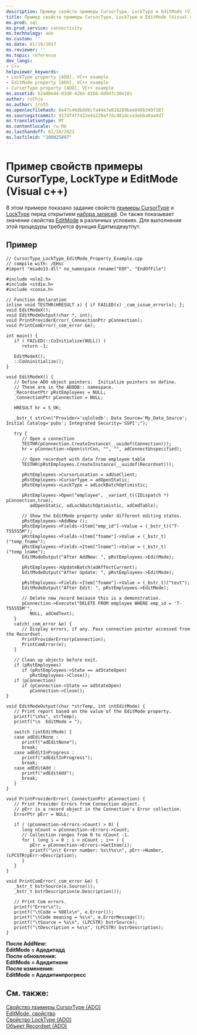 ```yaml
---
description: Пример свойств примеры CursorType, LockType и EditMode (Visual c++)
title: Пример свойств примеры CursorType, LockType и EditMode (Visual c++) | Документация Майкрософт
ms.prod: sql
ms.prod_service: connectivity
ms.technology: ado
ms.custom: ''
ms.date: 01/19/2017
ms.reviewer: ''
ms.topic: reference
dev_langs:
- C++
helpviewer_keywords:
- LockType property [ADO], VC++ example
- EditMode property [ADO], VC++ example
- CursorType property [ADO], VC++ example
ms.assetid: b2a80e44-03d8-426e-81b6-dd9dfc30e181
author: rothja
ms.author: jroth
ms.openlocfilehash: 6e47c46dbdd6cfa44e7e818289bee840b349f387
ms.sourcegitcommit: 917df4ffd22e4a229af7dc481dcce3ebba0aa4d7
ms.translationtype: MT
ms.contentlocale: ru-RU
ms.lasthandoff: 02/10/2021
ms.locfileid: "100025897"
---
```

# <a name="cursortype-locktype-and-editmode-properties-example-vc"></a>Пример свойств примеры CursorType, LockType и EditMode (Visual c++)
В этом примере показано задание свойств [примеры CursorType](./cursortype-property-ado.md) и [LockType](./locktype-property-ado.md) перед открытием [набора записей](./recordset-object-ado.md). Он также показывает значение свойства [EditMode](./editmode-property.md) в различных условиях. Для выполнения этой процедуры требуется функция Едитмодеаутпут.  
  
## <a name="example"></a>Пример  
  
```  
// CursorType_LockType_EditMode_Property_Example.cpp  
// compile with: /EHsc  
#import "msado15.dll" no_namespace rename("EOF", "EndOfFile")  
  
#include <ole2.h>  
#include <stdio.h>  
#include <conio.h>  
  
// Function declaration  
inline void TESTHR(HRESULT x) { if FAILED(x) _com_issue_error(x); };  
void EditModeX();  
void EditModeOutput(char *, int);  
void PrintProviderError(_ConnectionPtr pConnection);  
void PrintComError(_com_error &e);  
  
int main() {  
   if ( FAILED(::CoInitialize(NULL)) )  
      return -1;  
  
   EditModeX();  
   ::CoUninitialize();  
}  
  
void EditModeX() {  
   // Define ADO object pointers.  Initialize pointers on define.  
   // These are in the ADODB:: namespace.  
   _RecordsetPtr pRstEmployees = NULL;  
   _ConnectionPtr pConnection = NULL;  
  
   HRESULT hr = S_OK;  
  
   _bstr_t strCnn("Provider='sqloledb'; Data Source='My_Data_Source'; Initial Catalog='pubs'; Integrated Security='SSPI';");  
  
   try {  
      // Open a connection  
      TESTHR(pConnection.CreateInstance(__uuidof(Connection)));  
      hr = pConnection->Open(strCnn, "", "", adConnectUnspecified);  
  
      // Open recordset with data from employee table   
      TESTHR(pRstEmployees.CreateInstance(__uuidof(Recordset)));  
  
      pRstEmployees->CursorLocation = adUseClient;  
      pRstEmployees->CursorType = adOpenStatic;  
      pRstEmployees->LockType = adLockBatchOptimistic;  
  
      pRstEmployees->Open("employee", _variant_t((IDispatch *) pConnection,true),  
         adOpenStatic, adLockBatchOptimistic, adCmdTable);  
  
      // Show the EditMode property under different editing states.  
      pRstEmployees->AddNew ();  
      pRstEmployees->Fields->Item["emp_id"]->Value = (_bstr_t)("T-T55555M");  
      pRstEmployees->Fields->Item["fname"]->Value = (_bstr_t)("temp_fname");  
      pRstEmployees->Fields->Item["lname"]->Value = (_bstr_t)("temp_lname");  
      EditModeOutput("After AddNew: ", pRstEmployees->EditMode);  
  
      pRstEmployees->UpdateBatch(adAffectCurrent);  
      EditModeOutput("After Update: ", pRstEmployees->EditMode);  
  
      pRstEmployees->Fields->Item["fname"]->Value = (_bstr_t)("test");  
      EditModeOutput("After Edit: ", pRstEmployees->EditMode);  
  
      // Delete new record because this is a demonstration.  
      pConnection->Execute("DELETE FROM employee WHERE emp_id = 'T-T55555M'",   
         NULL, adCmdText);  
   }  
   catch(_com_error &e) {  
      // Display errors, if any. Pass connection pointer accessed from the Recordset.  
      PrintProviderError(pConnection);  
      PrintComError(e);  
   }  
  
   // Clean up objects before exit.  
   if (pRstEmployees)  
      if (pRstEmployees->State == adStateOpen)  
         pRstEmployees->Close();  
   if (pConnection)  
      if (pConnection->State == adStateOpen)  
         pConnection->Close();  
}  
  
void EditModeOutput(char *strTemp, int intEditMode) {  
   // Print report based on the value of the EditMode property.  
   printf("\n%s", strTemp);  
   printf("\n  EditMode = ");  
  
   switch (intEditMode) {  
   case adEditNone :  
      printf("adEditNone");  
      break;  
   case adEditInProgress :  
      printf("adEditInProgress");  
      break;  
   case adEditAdd :  
      printf("adEditAdd");  
      break;  
   }  
}  
  
void PrintProviderError(_ConnectionPtr pConnection) {  
   // Print Provider Errors from Connection object.  
   // pErr is a record object in the Connection's Error collection.  
   ErrorPtr pErr = NULL;  
  
   if ( (pConnection->Errors->Count) > 0) {  
      long nCount = pConnection->Errors->Count;  
      // Collection ranges from 0 to nCount -1.  
      for ( long i = 0 ; i < nCount ; i++ ) {  
         pErr = pConnection->Errors->GetItem(i);  
         printf("\n\t Error number: %x\t%s\n", pErr->Number, (LPCSTR)pErr->Description);  
      }  
   }  
}  
  
void PrintComError(_com_error &e) {  
   _bstr_t bstrSource(e.Source());  
   _bstr_t bstrDescription(e.Description());  
  
   // Print Com errors.  
   printf("Error\n");  
   printf("\tCode = %08lx\n", e.Error());  
   printf("\tCode meaning = %s\n", e.ErrorMessage());  
   printf("\tSource = %s\n", (LPCSTR) bstrSource);  
   printf("\tDescription = %s\n", (LPCSTR) bstrDescription);  
}  
```  
  
  **После AddNew:**   
 **EditMode = Адедитадд**  
**После обновления:**   
 **EditMode = Адедитноне**  
**После изменения:**   
 **EditMode = Адедитинпрогресс**   
## <a name="see-also"></a>См. также:  
 [Свойство примеры CursorType (ADO)](./cursortype-property-ado.md)   
 [EditMode, свойство](./editmode-property.md)   
 [Свойство LockType (ADO)](./locktype-property-ado.md)   
 [Объект Recordset (ADO)](./recordset-object-ado.md)